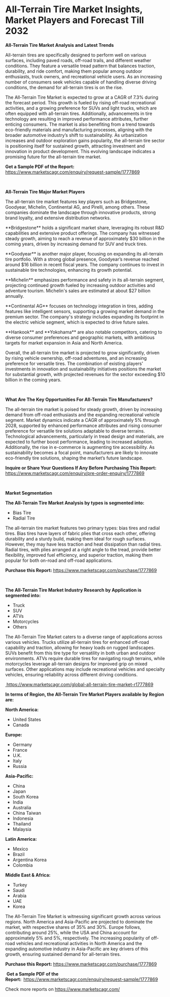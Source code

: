<p><h1>All-Terrain Tire Market Insights, Market Players and Forecast Till 2032</h1></p><p><strong>All-Terrain Tire Market Analysis and Latest Trends</strong></p>
<p><p>All-terrain tires are specifically designed to perform well on various surfaces, including paved roads, off-road trails, and different weather conditions. They feature a versatile tread pattern that balances traction, durability, and ride comfort, making them popular among outdoor enthusiasts, truck owners, and recreational vehicle users. As an increasing number of consumers seek vehicles capable of handling diverse driving conditions, the demand for all-terrain tires is on the rise.</p><p>The All-Terrain Tire Market is expected to grow at a CAGR of 7.3% during the forecast period. This growth is fueled by rising off-road recreational activities, and a growing preference for SUVs and light trucks, which are often equipped with all-terrain tires. Additionally, advancements in tire technology are resulting in improved performance attributes, further enticing consumers. The market is also benefiting from a trend towards eco-friendly materials and manufacturing processes, aligning with the broader automotive industry’s shift to sustainability. As urbanization increases and outdoor exploration gains popularity, the all-terrain tire sector is positioning itself for sustained growth, attracting investment and innovation in product development. This evolving landscape indicates a promising future for the all-terrain tire market.</p></p>
<p><strong>Get a Sample PDF of the Report:&nbsp;</strong> <a href="https://www.marketscagr.com/enquiry/request-sample/1777869?utm_campaign=3221&utm_medium=2&utm_source=Github&utm_content=ia&utm_term=31032025&utm_id=all-terrain-tire">https://www.marketscagr.com/enquiry/request-sample/1777869</a></p>
<p>&nbsp;</p>
<p><strong>All-Terrain Tire Major Market Players</strong></p>
<p><p>The all-terrain tire market features key players such as Bridgestone, Goodyear, Michelin, Continental AG, and Pirelli, among others. These companies dominate the landscape through innovative products, strong brand loyalty, and extensive distribution networks.</p><p>**Bridgestone** holds a significant market share, leveraging its robust R&D capabilities and extensive product offerings. The company has witnessed steady growth, aiming to reach a revenue of approximately $30 billion in the coming years, driven by increasing demand for SUV and truck tires.</p><p>**Goodyear** is another major player, focusing on expanding its all-terrain tire portfolio. With a strong global presence, Goodyear’s revenue reached around $16 billion in recent fiscal years. The company continues to invest in sustainable tire technologies, enhancing its growth potential.</p><p>**Michelin** emphasizes performance and safety in its all-terrain segment, projecting continued growth fueled by increasing outdoor activities and adventure tourism. Michelin's sales are estimated at about $27 billion annually.</p><p>**Continental AG** focuses on technology integration in tires, adding features like intelligent sensors, supporting a growing market demand in the premium sector. The company's strategy includes expanding its footprint in the electric vehicle segment, which is expected to drive future sales.</p><p>**Hankook** and **Yokohama** are also notable competitors, catering to diverse consumer preferences and geographic markets, with ambitious targets for market expansion in Asia and North America.</p><p>Overall, the all-terrain tire market is projected to grow significantly, driven by rising vehicle ownership, off-road adventures, and an increasing preference for versatile tires. The combination of existing players' investments in innovation and sustainability initiatives positions the market for substantial growth, with projected revenues for the sector exceeding $10 billion in the coming years.</p></p>
<p>&nbsp;</p>
<p><strong>What Are The Key Opportunities For All-Terrain Tire Manufacturers?</strong></p>
<p><p>The all-terrain tire market is poised for steady growth, driven by increasing demand from off-road enthusiasts and the expanding recreational vehicle segment. Market dynamics indicate a CAGR of approximately 5% through 2028, supported by enhanced performance attributes and rising consumer preference for versatile tire solutions adaptable to diverse terrains. Technological advancements, particularly in tread design and materials, are expected to further boost performance, leading to increased adoption. Additionally, the rise in e-commerce is augmenting tire accessibility. As sustainability becomes a focal point, manufacturers are likely to innovate eco-friendly tire solutions, shaping the market’s future landscape.</p></p>
<p><strong>Inquire or Share Your Questions If Any Before Purchasing This Report:</strong> <a href="https://www.marketscagr.com/enquiry/pre-order-enquiry/1777869?utm_campaign=3221&utm_medium=2&utm_source=Github&utm_content=ia&utm_term=31032025&utm_id=all-terrain-tire">https://www.marketscagr.com/enquiry/pre-order-enquiry/1777869</a></p>
<p>&nbsp;</p>
<p><strong>Market Segmentation</strong></p>
<p><strong>The All-Terrain Tire Market Analysis by types is segmented into:</strong></p>
<p><ul><li>Bias Tire</li><li>Radial Tire</li></ul></p>
<p><p>The all-terrain tire market features two primary types: bias tires and radial tires. Bias tires have layers of fabric plies that cross each other, offering durability and a sturdy build, making them ideal for rough surfaces. However, they may have less traction and heat dissipation than radial tires. Radial tires, with plies arranged at a right angle to the tread, provide better flexibility, improved fuel efficiency, and superior traction, making them popular for both on-road and off-road applications.</p></p>
<p><strong>Purchase this Report:&nbsp;</strong><a href="https://www.marketscagr.com/purchase/1777869?utm_campaign=3221&utm_medium=2&utm_source=Github&utm_content=ia&utm_term=31032025&utm_id=all-terrain-tire">https://www.marketscagr.com/purchase/1777869</a></p>
<p>&nbsp;</p>
<p><strong>The All-Terrain Tire Market Industry Research by Application is segmented into:</strong></p>
<p><ul><li>Truck</li><li>SUV</li><li>ATVs</li><li>Motorcycles</li><li>Others</li></ul></p>
<p><p>The All-Terrain Tire Market caters to a diverse range of applications across various vehicles. Trucks utilize all-terrain tires for enhanced off-road capability and traction, allowing for heavy loads on rugged landscapes. SUVs benefit from this tire type for versatility in both urban and outdoor environments. ATVs require durable tires for navigating rough terrains, while motorcycles leverage all-terrain designs for improved grip on mixed surfaces. Other applications may include recreational vehicles and specialty vehicles, ensuring reliability across different driving conditions.</p></p>
<p><a href="https://www.marketscagr.com/global-all-terrain-tire-market-r1777869?utm_campaign=3221&utm_medium=2&utm_source=Github&utm_content=ia&utm_term=31032025&utm_id=all-terrain-tire">&nbsp;https://www.marketscagr.com/global-all-terrain-tire-market-r1777869</a></p>
<p><strong>In terms of Region, the All-Terrain Tire Market Players available by Region are:</strong></p>
<p>
    <p> <strong> North America: </strong>
        <ul>
            <li>United States</li>
            <li>Canada</li>
        </ul>
        </p> 
    <p> <strong> Europe: </strong>
        <ul>
            <li>Germany</li>
            <li>France</li>
            <li>U.K.</li>
            <li>Italy</li>
            <li>Russia</li>
        </ul>
        </p> 
    <p> <strong> Asia-Pacific: </strong>
        <ul>
            <li>China</li>
            <li>Japan</li>
            <li>South Korea</li>
            <li>India</li>
            <li>Australia</li>
            <li>China Taiwan</li>
            <li>Indonesia</li>
            <li>Thailand</li>
            <li>Malaysia</li>
        </ul>
        </p> 
    <p> <strong> Latin America: </strong>
        <ul>
            <li>Mexico</li>
            <li>Brazil</li>
            <li>Argentina Korea</li>
            <li>Colombia</li>
        </ul>
        </p> 
    <p> <strong> Middle East & Africa: </strong>
        <ul>
            <li>Turkey</li>
            <li>Saudi</li>
            <li>Arabia</li>
            <li>UAE</li>
            <li>Korea</li>
        </ul>
    </p>
    </p>
<p><p>The All-Terrain Tire Market is witnessing significant growth across various regions. North America and Asia-Pacific are projected to dominate the market, with respective shares of 35% and 30%. Europe follows, contributing around 25%, while the USA and China account for approximately 5% and 5%, respectively. The increasing popularity of off-road vehicles and recreational activities in North America and the expanding automotive industry in Asia-Pacific are key drivers of this growth, ensuring sustained demand for all-terrain tires.</p></p>
<p><strong>Purchase this Report: </strong><a href="https://www.marketscagr.com/purchase/1777869?utm_campaign=3221&utm_medium=2&utm_source=Github&utm_content=ia&utm_term=31032025&utm_id=all-terrain-tire">https://www.marketscagr.com/purchase/1777869</a></p>
<p>&nbsp;<strong>Get a Sample PDF of the Report:&nbsp;&nbsp;</strong><a href="https://www.marketscagr.com/enquiry/request-sample/1777869?utm_campaign=3221&utm_medium=2&utm_source=Github&utm_content=ia&utm_term=31032025&utm_id=all-terrain-tire">https://www.marketscagr.com/enquiry/request-sample/1777869</a></p>
<p><strong></strong></p>
<p>Check more reports on <a href="https://www.marketscagr.com/?utm_campaign=3221&utm_medium=2&utm_source=Github&utm_content=ia&utm_term=31032025&utm_id=all-terrain-tire">https://www.marketscagr.com/</a></p>